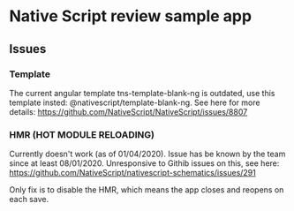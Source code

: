 # Native Script review sample app

## Issues

### Template
The current angular template tns-template-blank-ng is outdated, use this template insted: @nativescript/template-blank-ng.
See here for more details: https://github.com/NativeScript/NativeScript/issues/8807


### HMR (HOT MODULE RELOADING)
Currently doesn't work (as of 01/04/2020). Issue has be known by the team since at  least 08/01/2020. Unresponsive to Githib issues on this, see here: https://github.com/NativeScript/nativescript-schematics/issues/291

Only fix is to disable the HMR, which means the app closes and reopens on each save.